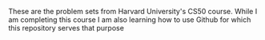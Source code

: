 These are the problem sets from Harvard University's CS50 course.
While I am completing this course I am also learning how to use Github for which this repository serves that purpose
